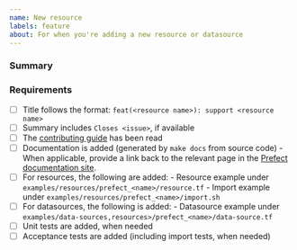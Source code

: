 ```yaml
---
name: New resource
labels: feature
about: For when you're adding a new resource or datasource
---
```


### Summary

<!-- Add a brief description of your change here -->

### Requirements

- [ ] Title follows the format: `feat(<resource name>): support <resource name>`
- [ ] Summary includes `Closes <issue>`, if available
- [ ] The [contributing guide](https://github.com/PrefectHQ/terraform-provider-prefect/blob/main/_about/CONTRIBUTING.md) has been read
- [ ] Documentation is added (generated by `make docs` from source code)
      - When applicable, provide a link back to the relevant page in the [Prefect documentation site](https://docs.prefect.io).
- [ ] For resources, the following are added:
      - Resource example under `examples/resources/prefect_<name>/resource.tf`
      - Import example under `examples/resources/prefect_<name>/import.sh`
- [ ] For datasources, the following is added:
      - Datasource example under `examples/data-sources,resources>/prefect_<name>/data-source.tf`
- [ ] Unit tests are added, when needed
- [ ] Acceptance tests are added (including import tests, when needed)
